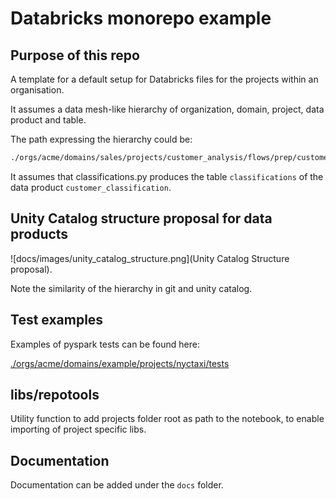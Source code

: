 # Databricks monorepo example

## Purpose of this repo

A template for a default setup for Databricks files for the projects within an organisation.

It assumes a data mesh-like hierarchy of organization, domain, project, data product and table.

The path expressing the hierarchy could be:

```bash
./orgs/acme/domains/sales/projects/customer_analysis/flows/prep/customer_classification/classifications.py
```
It assumes that classifications.py produces the table `classifications` of the data product `customer_classification`.

## Unity Catalog structure proposal for data products

![docs/images/unity_catalog_structure.png](Unity Catalog Structure proposal).

Note the similarity of the hierarchy in git and unity catalog.

## Test examples

Examples of pyspark tests can be found here:

[./orgs/acme/domains/example/projects/nyctaxi/tests](./orgs/acme/domains/example/projects/nyctaxi/tests)

## libs/repotools

Utility function to add projects folder root as path to the notebook, to enable importing of project specific libs.

## Documentation

Documentation can be added under the `docs` folder.
